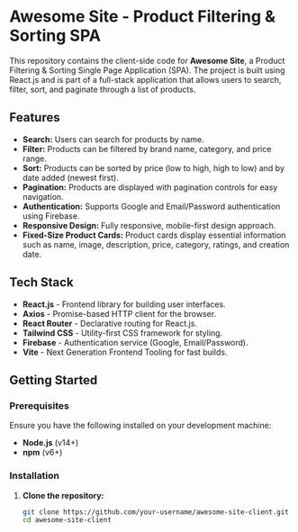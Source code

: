 # Awesome Site - Product Filtering & Sorting SPA

This repository contains the client-side code for **Awesome Site**, a Product Filtering & Sorting Single Page Application (SPA). The project is built using React.js and is part of a full-stack application that allows users to search, filter, sort, and paginate through a list of products.

## Features

- **Search:** Users can search for products by name.
- **Filter:** Products can be filtered by brand name, category, and price range.
- **Sort:** Products can be sorted by price (low to high, high to low) and by date added (newest first).
- **Pagination:** Products are displayed with pagination controls for easy navigation.
- **Authentication:** Supports Google and Email/Password authentication using Firebase.
- **Responsive Design:** Fully responsive, mobile-first design approach.
- **Fixed-Size Product Cards:** Product cards display essential information such as name, image, description, price, category, ratings, and creation date.

## Tech Stack

- **React.js** - Frontend library for building user interfaces.
- **Axios** - Promise-based HTTP client for the browser.
- **React Router** - Declarative routing for React.js.
- **Tailwind CSS** - Utility-first CSS framework for styling.
- **Firebase** - Authentication service (Google, Email/Password).
- **Vite** - Next Generation Frontend Tooling for fast builds.

## Getting Started

### Prerequisites

Ensure you have the following installed on your development machine:

- **Node.js** (v14+)
- **npm** (v6+)

### Installation

1. **Clone the repository:**

   ```bash
   git clone https://github.com/your-username/awesome-site-client.git
   cd awesome-site-client
